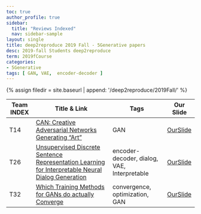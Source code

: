 ```yaml
---
toc: true
author_profile: true
sidebar:
  title: "Reviews Indexed"
  nav: sidebar-sample
layout: single
title: deep2reproduce 2019 Fall - 5Generative papers 
desc: 2019-fall Students deep2reproduce
term: 2019fCourse
categories:
- 5Generative
tags: [ GAN, VAE,  encoder-decoder ]
---
```



{% assign filedir =  site.baseurl  | append: '/deep2reproduce/2019Fall/' %}





|Team INDEX     |Title  & Link  |  Tags |  Our Slide | 
|------|----------------------------|----------|----------|
|T14   | [CAN: Creative Adversarial Networks Generating “Art”](https://arxiv.org/abs/1706.07068)| GAN | [OurSlide]({{filedir}}/T14_Ashe_Williamwa6gz_creative-GAN.pdf) | 
|T26   | [Unsupervised Discrete Sentence Representation Learning for Interpretable Neural Dialog Generation](https://arxiv.org/abs/1804.08069)| encoder-decoder, dialog,  VAE, Interpretable | [OurSlide]({{filedir}}/T26_sl2kd_Interpretable_Neural_Dialog_Generation.pdf) | 
|T32   | [Which Training Methods for GANs do actually Converge](https://arxiv.org/abs/1801.04406)| convergence, optimization, GAN  | [OurSlide]({{filedir}}/T32Cheng_Kaimingkc4jd_WhyTrainGANconverge.pdf) | 
